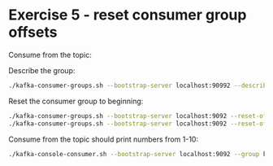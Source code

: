 # Exercise 5 - reset consumer group offsets

Consume from the topic:

Describe the group:
```bash
./kafka-consumer-groups.sh --bootstrap-server localhost:90992 --describe --group kafka101
```

Reset the consumer group to beginning:
```bash
./kafka-consumer-groups.sh --bootstrap-server localhost:9092 --reset-offsets --group kafka101 --topic kafka101 --to-earliest --dry-run
./kafka-consumer-groups.sh --bootstrap-server localhost:9092 --reset-offsets --group kafka101 --topic kafka101 --to-earliest --execute
```

Consume from the topic should print numbers from 1-10:
```bash
./kafka-console-consumer.sh --bootstrap-server localhost:9092 --group kafka101 --topic kafka101 --timeout-ms 30000
````

